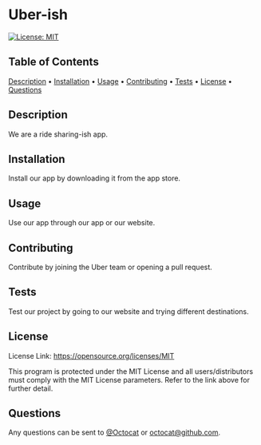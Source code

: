 # Uber-ish
[![License: MIT](https://img.shields.io/badge/License-MIT-yellow.svg)](https://opensource.org/licenses/MIT)

## Table of Contents

<p>
  <a href="#description">Description</a> •
  <a href="#installation">Installation</a> •
  <a href="#usage">Usage</a> •
  <a href="#contributing">Contributing</a> •
  <a href="#tests">Tests</a> •
  <a href="#license">License</a> •
  <a href="#questions">Questions</a> 
</p>

## Description
    
We are a ride sharing-ish app.
     
## Installation

Install our app by downloading it from the app store.
  
## Usage
      
Use our app through our app or our website.
  
## Contributing
  
Contribute by joining the Uber team or opening a pull request.
  
## Tests
  
Test our project by going to our website and trying different destinations.

## License

License Link: https://opensource.org/licenses/MIT

This program is protected under the MIT License and all users/distributors must comply with the MIT License parameters. Refer to the link above for further detail.

## Questions

Any questions can be sent to [@Octocat](https://github.com/Octocat) or octocat@github.com.
